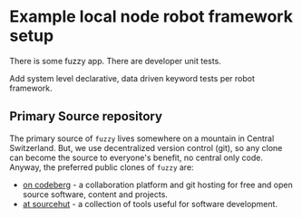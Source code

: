 # Example local node robot framework setup
There is some fuzzy app. There are developer unit tests.

Add system level declarative, data driven keyword tests per robot framework.

## Primary Source repository

The primary source of `fuzzy` lives somewhere on a mountain in Central Switzerland.
But, we use decentralized version control (git), so any clone can become the source to everyone's benefit, no central only code.
Anyway, the preferred public clones of `fuzzy` are:

* [on codeberg](https://codeberg.org/sthagen/fuzzy) - a collaboration platform and git hosting for free and open source software, content and projects.
* [at sourcehut](https://git.sr.ht/~sthagen/fuzzy) - a collection of tools useful for software development.
